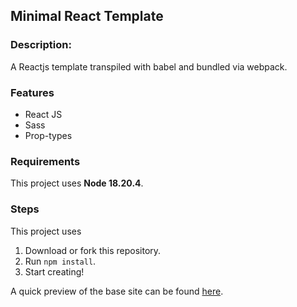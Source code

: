## Minimal React Template
### Description:
A Reactjs template transpiled with babel and bundled via webpack.

### Features
- React JS
- Sass
- Prop-types

### Requirements
This project uses **Node 18.20.4**.

### Steps
This project uses 
1. Download or fork this repository.
2. Run `npm install`.
3. Start creating!

A quick preview of the base site can be found [here](https://legovader09.github.io/ReactTemplate/).
